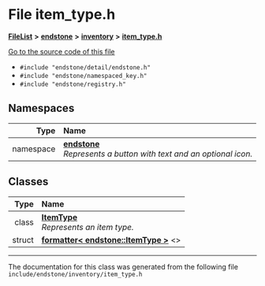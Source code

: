 

# File item\_type.h



[**FileList**](files.md) **>** [**endstone**](dir_6cf277b678674f97c7a2b6b3b2447b33.md) **>** [**inventory**](dir_d1e84b530b14f41e8b6f5ec1b5dee76c.md) **>** [**item\_type.h**](item__type_8h.md)

[Go to the source code of this file](item__type_8h_source.md)



* `#include "endstone/detail/endstone.h"`
* `#include "endstone/namespaced_key.h"`
* `#include "endstone/registry.h"`













## Namespaces

| Type | Name |
| ---: | :--- |
| namespace | [**endstone**](namespaceendstone.md) <br>_Represents a button with text and an optional icon._  |


## Classes

| Type | Name |
| ---: | :--- |
| class | [**ItemType**](classendstone_1_1ItemType.md) <br>_Represents an item type._  |
| struct | [**formatter&lt; endstone::ItemType &gt;**](structfmt_1_1formatter_3_01endstone_1_1ItemType_01_4.md) &lt;&gt;<br> |



















































------------------------------
The documentation for this class was generated from the following file `include/endstone/inventory/item_type.h`

